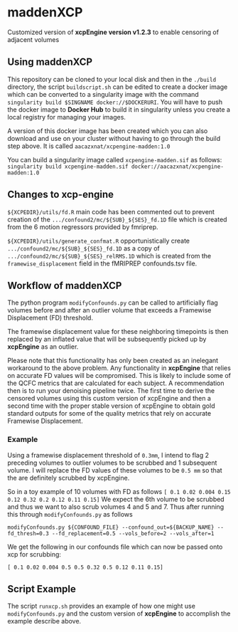 # maddenXCP
Customized version of **xcpEngine version v1.2.3** to enable censoring of adjacent volumes

## Using maddenXCP
This repository can be cloned to your local disk and then in the `./build` directory, the script `buildscript.sh` can be edited to create a docker image which can be converted to a singularity image with the command `singularity build $SINGNAME docker://$DOCKERURI`. You will have to push the docker image to **Docker Hub** to build it in singularity unless you create a local registry for managing your images.

A version of this docker image has been created which you can also download and use on your cluster without having to go through the build step above. It is called `aacazxnat/xcpengine-madden:1.0`

You can build a singularity image called `xcpengine-madden.sif` as follows:
`singularity build xcpengine-madden.sif docker://aacazxnat/xcpengine-madden:1.0`

## Changes to xcp-engine

`${XCPEDIR}/utils/fd.R` main code has been commented out to prevent creation of the `.../confound2/mc/${SUB}_${SES}_fd.1D` file which is created from the 6 motion regressors provided by fmriprep.

`${XCPEDIR}/utils/generate_confmat.R` opportunistically create `.../confound2/mc/${SUB}_${SES}_fd.1D` as a copy of `.../confound2/mc/${SUB}_${SES}_relRMS.1D` which is created from the `framewise_displacement` field in the fMRIPREP confounds.tsv file.

## Workflow of maddenXCP

The python program `modifyConfounds.py` can be called to artificially flag volumes before and after an outlier volume that exceeds a Framewise Displacement (FD) threshold. 

The framewise displacement value for these neighboring timepoints is then replaced by an inflated value that will be subsequently picked up by **xcpEngine** as an outlier.

Please note that this functionality has only been created as an inelegant workaround to the above problem. Any functionality in **xcpEngine** that relies on accurate FD values will be compromised. This is likely to include some of the QCFC metrics that are calculated for each subject. A recommendation then is to run your denoising pipeline twice. The first time to derive the censored volumes using this custom version of xcpEngine and then a second time with the proper stable version of xcpEngine to obtain gold standard outputs for some of the quality metrics that rely on accurate Framewise Displacement.

### Example
Using a framewise displacement threshold of `0.3mm`, I intend to flag 2 preceding volumes to outlier volumes to be scrubbed and 1 subsequent volume.
I will replace the FD values of these volumes to be `0.5 mm` so that the are definitely scrubbed by xcpEngine.

So in a toy example of 10 volumes with FD as follows `[ 0.1 0.02 0.004 0.15 0.12 0.32 0.2 0.12 0.11 0.15]`
We expect the 6th volume to be scrubbed and thus we want to also scrub volumes 4 and 5 and 7.
Thus after running this through `modifyConfounds.py` as follows

`modifyConfounds.py ${CONFOUND_FILE} --confound_out=${BACKUP_NAME} --fd_thresh=0.3 --fd_replacement=0.5 --vols_before=2 --vols_after=1`

We get the following in our confounds file which can now be passed onto xcp for scrubbing:

`[ 0.1 0.02 0.004 0.5 0.5 0.32 0.5 0.12 0.11 0.15]`

## Script Example
The script `runxcp.sh` provides an example of how one might use `modifyConfounds.py` and the custom version of **xcpEngine** to accomplish the example describe above.
